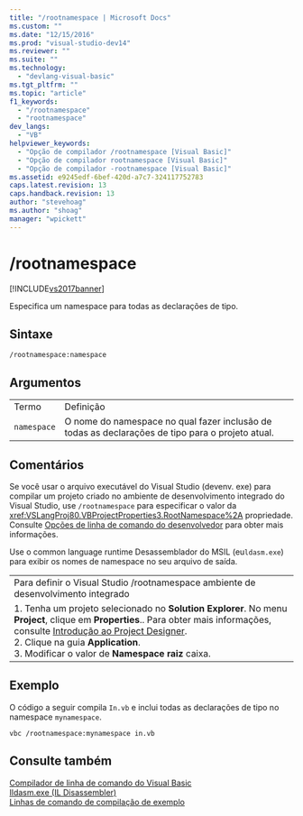 ```yaml
---
title: "/rootnamespace | Microsoft Docs"
ms.custom: ""
ms.date: "12/15/2016"
ms.prod: "visual-studio-dev14"
ms.reviewer: ""
ms.suite: ""
ms.technology: 
  - "devlang-visual-basic"
ms.tgt_pltfrm: ""
ms.topic: "article"
f1_keywords: 
  - "/rootnamespace"
  - "rootnamespace"
dev_langs: 
  - "VB"
helpviewer_keywords: 
  - "Opção de compilador /rootnamespace [Visual Basic]"
  - "Opção de compilador rootnamespace [Visual Basic]"
  - "Opção de compilador -rootnamespace [Visual Basic]"
ms.assetid: e9245edf-6bef-420d-a7c7-324117752783
caps.latest.revision: 13
caps.handback.revision: 13
author: "stevehoag"
ms.author: "shoag"
manager: "wpickett"
---
```

# /rootnamespace
[!INCLUDE[vs2017banner](../../../csharp/includes/vs2017banner.md)]

Especifica um namespace para todas as declarações de tipo.  
  
## Sintaxe  
  
```  
/rootnamespace:namespace  
```  
  
## Argumentos  
  
|||  
|-|-|  
|Termo|Definição|  
|`namespace`|O nome do namespace no qual fazer inclusão de todas as declarações de tipo para o projeto atual.|  
  
## Comentários  
 Se você usar o arquivo executável do Visual Studio \(devenv. exe\) para compilar um projeto criado no ambiente de desenvolvimento integrado do Visual Studio, use `/rootnamespace` para especificar o valor da <xref:VSLangProj80.VBProjectProperties3.RootNamespace%2A> propriedade.  Consulte [Opções de linha de comando do desenvolvedor](/visual-studio/ide/reference/devenv-command-line-switches) para obter mais informações.  
  
 Use o common language runtime Desassemblador do MSIL \(eu`ldasm.exe`\) para exibir os nomes de namespace no seu arquivo de saída.  
  
||  
|-|  
|Para definir o Visual Studio \/rootnamespace ambiente de desenvolvimento integrado|  
|1.  Tenha um projeto selecionado no **Solution Explorer**.  No menu **Project**, clique em **Properties**..  Para obter mais informações, consulte [Introdução ao Project Designer](http://msdn.microsoft.com/pt-br/898dd854-c98d-430c-ba1b-a913ce3c73d7).<br />2.  Clique na guia **Application**.<br />3.  Modificar o valor de  **Namespace raiz** caixa.|  
  
## Exemplo  
 O código a seguir compila `In.vb` e inclui todas as declarações de tipo no namespace `mynamespace`.  
  
```  
vbc /rootnamespace:mynamespace in.vb  
```  
  
## Consulte também  
 [Compilador de linha de comando do Visual Basic](../../../visual-basic/reference/command-line-compiler/index.md)   
 [Ildasm.exe \(IL Disassembler\)](../Topic/Ildasm.exe%20\(IL%20Disassembler\).md)   
 [Linhas de comando de compilação de exemplo](../../../visual-basic/reference/command-line-compiler/sample-compilation-command-lines.md)